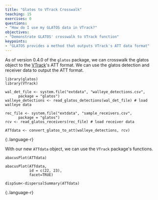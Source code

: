 ```yaml
---
title: "Glatos to VTrack Crosswalk"
teaching: 15
exercises: 0
questions:
- "How do I use my GLATOS data in VTrack?"
objectives:
- "Demonstrate GLATOS' crosswalk to VTrack function"
keypoints:
- "GLATOS provides a method that outputs VTrack's ATT data format"
---
```


As of version 0.4.0 of the `glatos` package, we can crosswalk the glatos object to the [VTrack](https://github.com/RossDwyer/VTrack)'s ATT format. We can use the glatos detection and receiver data to output the ATT format.


~~~
library(glatos)
library(VTrack)

wal_det_file <- system.file("extdata", "walleye_detections.csv",
      package = "glatos")
walleye_detections <- read_glatos_detections(wal_det_file) # load walleye data

rec_file <- system.file("extdata", "sample_receivers.csv",
      package = "glatos")
rcv <- read_glatos_receivers(rec_file) # load receiver data

ATTdata <- convert_glatos_to_att(walleye_detections, rcv)

~~~
{:.language-r}

With our new `ATTdata` object, we can use the `VTrack` package's functions.


~~~
abacusPlot(ATTdata)

abacusPlot(ATTdata, 
           id = c(22, 23),
           facet=TRUE)

dispSum<-dispersalSummary(ATTdata)
~~~
{:.language-r}
